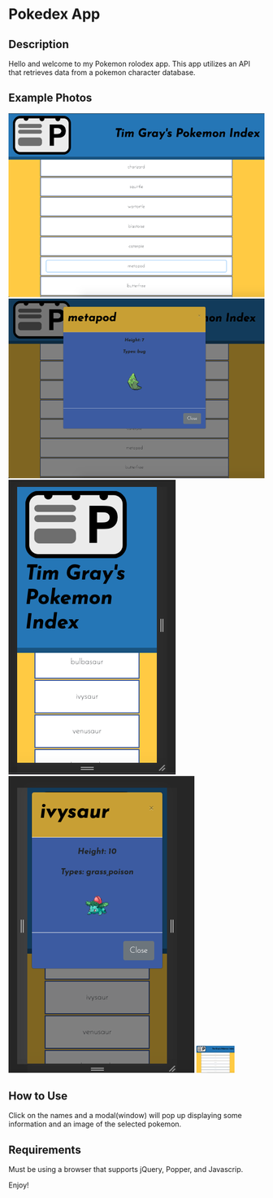 # Pokedex App

## Description
Hello and welcome to my Pokemon rolodex app. This app utilizes an API that retrieves data from a pokemon character database. 

## Example Photos
![Pokedex computer](/img/pokedex-scnshot.png)
![Pokedex modal computer](/img/pokedexModal-scnshot.png)
![Pokedex phone](/img/pokedex-phone-scnshot.png)
![Pokedex modal phone](/img/pokedexModal-phone-scnshot.png)
<img src="/img/pokedex-scnshot.png" alt="Pokedex computer" width="75"/>

## How to Use
Click on the names and a modal(window) will pop up displaying some information and an image of the selected pokemon. 

## Requirements
Must be using a browser that supports jQuery, Popper, and Javascrip.

Enjoy!